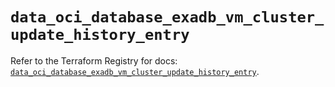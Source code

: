 # `data_oci_database_exadb_vm_cluster_update_history_entry`

Refer to the Terraform Registry for docs: [`data_oci_database_exadb_vm_cluster_update_history_entry`](https://registry.terraform.io/providers/oracle/oci/7.19.0/docs/data-sources/database_exadb_vm_cluster_update_history_entry).
